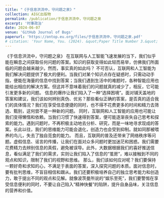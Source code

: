 ```yaml
---
title: "《于信息洪流中，守问题之泉》"
collection: AIGC出版物
permalink: /publication/于信息洪流中，守问题之泉
excerpt: '时事政治'
date: 2024-06-07
venue: 'GitHub Journal of Bugs'
paperurl: 'https://ontop.eu.org/files/于信息洪流中，守问题之泉.pdf'
# citation: 'Your Name, You. (2024). &quot;Paper Title Number 3.&quot; <i>GitHub Journal of Bugs</i>. 1(3).'
---
```


《于信息洪流中，守问题之泉》
在互联网与人工智能飞速发展的当下，我们似乎能在瞬息之间获取任何问题的答案。知识的获取变得如此轻而易举，仿佛我们所面临的问题会越来越少。然而，事实真的如此吗？
不可否认，互联网和人工智能为我们解决问题提供了极大的便利。当我们对某个知识点存在疑惑时，只需动动手指，便能在海量的信息中找到答案；当我们遇到生活中的难题时，各种智能应用也能给出相应的解决方案。但这并不意味着我们的问题就真的减少了，相反，它可能引发更多新的问题。
信息的爆炸让我们陷入了一种“选择困境”。面对铺天盖地的答案和建议，我们该如何辨别真伪、优劣？那些看似正确的答案，是否真的适合我们的具体情况？我们在享受信息便捷的同时，也不得不花费更多的时间和精力去筛选、甄别，这何尝不是一种新的问题。
同时，互联网和人工智能的应用也可能让我们变得懒惰和依赖。当我们习惯了快速得到答案，便可能逐渐丧失自己思考和探索的能力。遇到问题时，不再积极主动地去分析、研究，而是一味地寻求现成的答案。长此以往，我们的思维能力可能会退化，创造力也会受到抑制。就如同那被喂养的鸟儿，失去了独自觅食的能力。
而且，互联网的普及还带来了网络秩序等问题。虚假信息、谣言的传播，让我们在面对众多问题时更加迷茫和困惑。我们需要花费精力去辨别信息的真假，避免被误导。此外，大数据根据我们的喜好推送信息，看似满足了我们的需求，实则让我们陷入了信息的“茧房”，难以接触到不同的观点和知识，限制了我们的视野和思维。
那么，我们该如何应对呢？我们要保持一颗好奇和求知的心，不满足于表面的答案，深入探究问题的本质。面对信息时，要有批判思维，不盲目相信和跟从。我们还要积极培养自己的独立思考能力和创造力，敢于提出不同的观点和见解。就像波茨曼所说的“娱乐至死”，我们要警惕在享受信息便利的同时，不要让自己陷入“精神快餐”的陷阱，提升自身品味，关注信息的营养和价值。
